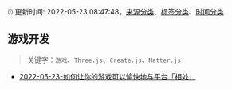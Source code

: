:alarm_clock: 更新时间: 2022-05-23 08:47:48。[来源分类](../README.md)、[标签分类](../TAGS.md)、[时间分类](../TIMELINE.md)

## 游戏开发


> 关键字：`游戏`、`Three.js`、`Create.js`、`Matter.js`



- [2022-05-23-如何让你的游戏可以愉快地与平台「相处」](https://www.v2ex.com/t/854730) 